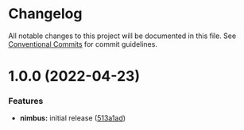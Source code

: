 # Changelog

All notable changes to this project will be documented in this file. See
[Conventional Commits](https://conventionalcommits.org) for commit guidelines.

# 1.0.0 (2022-04-23)


### Features

* **nimbus:** initial release ([513a1ad](https://github.com/jonbilous/nimbus/commit/513a1ad087efb7d7b5908c0c89f72d982352efc1))
